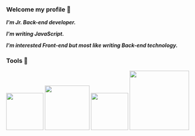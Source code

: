 ### Welcome my profile 👋

   __*I'm Jr. Back-end developer.*__

   __*I'm writing JavaScript.*__

   __*I'm interested Front-end but most like writing Back-end technology.*__


### Tools 🧰


<div>
   <img src='https://nodejs.org/static/images/logos/nodejs-new-pantone-black.svg' width='100' /> 
   <img src='https://external-content.duckduckgo.com/iu/?u=https%3A%2F%2Fdwglogo.com%2Fwp-content%2Fuploads%2F2017%2F09%2FReact_logo.png&f=1&nofb=1' width='120' />    <img src='https://seeklogo.com/images/N/next-js-logo-7929BCD36F-seeklogo.com.png' width='100' /> 
   <img src='https://camo.githubusercontent.com/0566752248b4b31b2c4bdc583404e41066bd0b6726f310b73e1140deefcc31ac/68747470733a2f2f692e636c6f756475702e636f6d2f7a6659366c4c376546612d3330303078333030302e706e67' width='160' />
</div>
